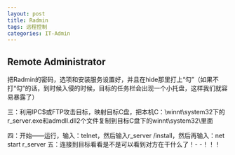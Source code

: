 ```yaml
---
layout: post
title: Radmin  
tags: 远程控制
categories: IT-Admin
---
```





## Remote Administrator

把Radmin的密码，选项和安装服务设置好，并且在hide那里打上“勾”（如果不打“勾”的话，到时候入侵的时候，目标的任务栏会出现一个小托盘，这样我们就容易暴露了）

三：利用IPC$或FTP攻击目标，映射目标C盘，把本机C：\winnt\system32下的r\_server.exe和admdll.dll2个文件复制到目标C盘下的winnt\system32\里面 

四：开始——运行，输入：telnet，然后输入r\_server /install，然后再输入：net start r\_server 五：连接到目标看看是不是可以看到对方在干什么了！- -！！！